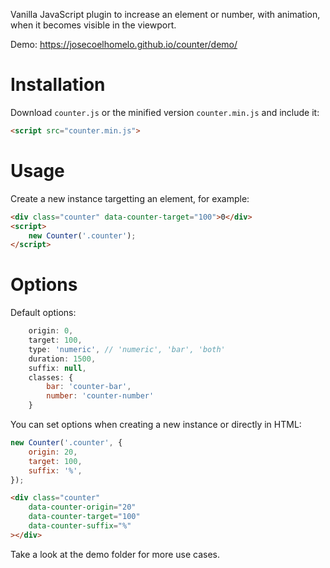 Vanilla JavaScript plugin to increase an element or number, with animation, when it becomes visible in the viewport.

Demo: https://josecoelhomelo.github.io/counter/demo/

# Installation

Download `counter.js` or the minified version `counter.min.js` and include it:
```html
<script src="counter.min.js">
```

# Usage

Create a new instance targetting an element, for example:

```html
<div class="counter" data-counter-target="100">0</div>
<script>
    new Counter('.counter');
</script>
```

# Options

Default options:
```js
    origin: 0,
    target: 100,
    type: 'numeric', // 'numeric', 'bar', 'both'
    duration: 1500,
    suffix: null,
    classes: {
        bar: 'counter-bar',
        number: 'counter-number'
    } 
```

You can set options when creating a new instance or directly in HTML:

```js
new Counter('.counter', {
    origin: 20,
    target: 100,
    suffix: '%',
});
```
```html
<div class="counter"
    data-counter-origin="20"
    data-counter-target="100"
    data-counter-suffix="%"
></div>
```

Take a look at the demo folder for more use cases.